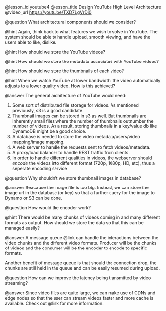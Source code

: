 @lesson_id
youtube4
@lesson_title
Design YouTube High Level Architecture
@video_url
https://youtu.be/TXD7LgVrDi0

@question
What architectural components should we consider?

@hint
Again, think back to what features we wish to solve in YouTube. The system should be able to handle upload, smooth viewing, and have the users able to like, dislike.

@hint
How should we store the YouTube videos?

@hint
How should we store the metadata associated with YouTube videos?

@hint
How should we store the thumbnails of each video?

@hint
When we watch YouTube at lower bandwidth, the video automatically adjusts to a lower quality video. How is this achieved?

@answer
The general architecture of YouTube would need:

1. Some sort of distributed file storage for videos. As mentioned previously, s3 is a good candidate. 
2. Thumbnail images can be stored in s3 as well. But thumbnails are inherently small files where the number of thumbnails outnumber the number of videos. As a result, storing thumbnails in a key/value db like DynamoDB might be a good choice.
3. A database is needed to store the video metadata/users/video mapping/image mapping. 
4. A web server to handle the requests sent to fetch videos/metadata. 
5. A proxy/load balancer to handle REST traffic from clients.
6. In order to handle different qualities in videos, the webserver should _encode_ the videos into different format (720p, 1080p, HD, etc), thus a seperate encoding service

@question
Why shouldn't we store thumbnail images in database?

@answer
Beacause the image file is too big. Instead, we can store the image url in the database (or key) so that a further query for the image to Dynamo or S3 can be done.

@question
How would the encoder work?

@hint
There would be many chunks of videos coming in and many different formats as output. How should we store the data so that this can be managed easily?

@answer
A message queue @link[](mq1) can handle the interactions between the video chunks and the different video formats. Producer will be the chunks of videos and the consumer will be the encoder to encode to specific formats.

Another benefit of message queue is that should the connection drop, the chunks are still held in the queue and can be easily resumed during upload.

@question
How can we improve the latency being transmitted by video streaming?

@answer
Since video files are quite large, we can make use of CDNs and edge nodes so that the user can stream videos faster and more cache is available. Check out @link[](cdn1) for more information.
